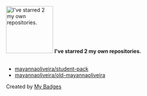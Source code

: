 <img src="https://my-badges.github.io/my-badges/self-star.png" alt="I&apos;ve starred 2 my own repositories." title="I&apos;ve starred 2 my own repositories." width="128">
<strong>I&apos;ve starred 2 my own repositories.</strong>
<br><br>

- <a href="https://github.com/mayannaoliveira/student-pack">mayannaoliveira/student-pack</a>
- <a href="https://github.com/mayannaoliveira/old-mayannaoliveira">mayannaoliveira/old-mayannaoliveira</a>


Created by <a href="https://github.com/my-badges/my-badges">My Badges</a>